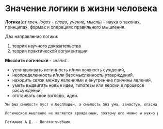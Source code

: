 # Значение логики в жизни человека

**Логика**(*от греч. logos - слово, учение, мысль*) - наука о законах, принципах, формах и операциях правильного мышления.

Два направления логики:
1. теория научного доказательства
2. теория практической аргументации

**Мыслить логически** - значит..
- устанавливать истинность и/или ложность суждений, 
- неопределенность и/или бессмысленность утверждений,
- находить связи между явлениями и внутренние причины явлений,
- уметь выдвигать новые идеи, гипотезы или версии в процессе рассуждений,
- отстаивать свои взгляды, идеи.

```php
Ум без смелости пуст и бесплоден, а смелость без ума, зачастую, опасна и бессмысленна.
```

```php
Логическое мышление не является врожденным, поэтому его можно и нужно развивать различными способами(методами). Систематическое изучение науки логики - один из наиболее эффективных способов развития логического абстрактного мышления.

Гетманов А.Д. - Логика:учебник
```
